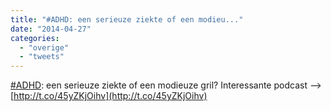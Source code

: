 ```yaml
---
title: "#ADHD: een serieuze ziekte of een modieu..."
date: "2014-04-27"
categories: 
  - "overige"
  - "tweets"
---
```


[#ADHD](https://twitter.com/hashtag/ADHD?src=hash): een serieuze ziekte of een modieuze gril? Interessante podcast --> [http://t.co/45yZKjOihv](http://t.co/45yZKjOihv)
